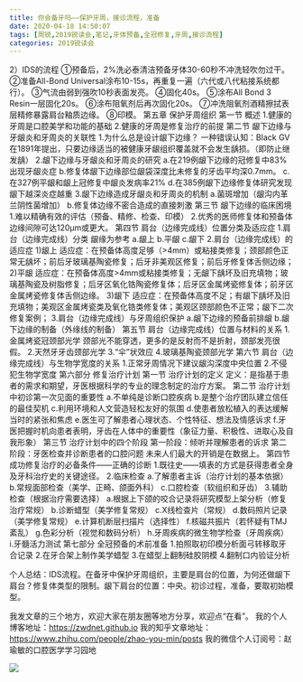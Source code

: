 ```yaml
---
title: 你会备牙吗——保护牙周，接诊流程，准备
date: 2020-04-18 14:50:07
tags: [周锐,2019锐读会,笔记,牙体预备,全冠修复,牙周,接诊流程]
categories: 2019锐读会
---
```

2）IDS的流程
①预备后，2%洗必泰清洁预备牙体30-60秒不冲洗轻吹勿过干。
②准备All-Bond Universal涂布10-15s，再重复一遍（六代或八代粘接系统都行）。
③气流由弱到强吹10秒表面发亮。
④固化40s。
⑤涂布All Bond 3 Resin一层固化20s。
⑥涂布阻氧剂后再次固化20s。
⑦冲洗阻氧剂酒精擦拭表层精修暴露肩台釉质边缘。
⑧印模。
第五章 保护牙周组织
第一节 概述
1.健康的牙周是口腔美学和功能的基础
2.健康的牙周是修复治疗的前提
第二节 龈下边缘与牙龈炎和牙周炎的关联性
1.为什么总是设计龈下边缘？
一种错误认知：Black GV在1891年提出，只要边缘适当的被健康牙龈组织覆盖就不会发生龋损。（即防止继发龋）
2.龈下边缘与牙龈炎和牙周炎的研究
a.在219例龈下边缘的冠修复中83%出现牙龈炎症
b.修复体龈下边缘部位龈袋深度比未修复的牙齿平均深0.7mm。
c.在327例平龈和龈上冠修复中龈炎发病率21%
d.在385例龈下边缘修复体研究发现龈下越深炎症越重
3.龈下边缘造成牙龈炎和牙周炎的机制
a.菌斑增加（龈沟内革兰阴性菌增加）
b.修复体边缘不密合造成的直接刺激
第三节 龈下边缘的临床困境
1.难以精确有效的评估（预备、精修、检查、印模）
2.优秀的医师修复体和预备体边缘间隙可达120μm或更大。
第四节 肩台（边缘完成线）位置分类及适应症
1.肩台（边缘完成线）分类
龈缘为参考
a.龈上
b.平龈
c.龈下
2.肩台（边缘完成线）的适应症
1)龈上
适应症：在预备体高度足够（>4mm）或粘接类修复；颈部颜色正常无龋坏；前后牙玻璃基陶瓷修复；后牙非美观区修复；前后牙修复体舌侧边缘；
2)平龈
适应症：在预备体高度>4mm或粘接类修复；无龈下龋坏及旧充填物；玻璃基陶瓷及树脂修复；后牙区氧化锆陶瓷修复体；后牙区金属烤瓷修复体；前牙区金属烤瓷修复体舌侧边缘。
3)龈下
适应症：在预备体高度不足；有龈下龋坏及旧充填物；美观区金属烤瓷类及氧化锆类修复体；美观区颈部颜色不正常；龈下二次修复案例；
3.肩台（边缘完成线）与牙周组织保护
a.龈下边缘的预备前排龈
b.龈下边缘的制备（外缘线的制备）
第五节 肩台（边缘完成线）位置与材料的关系
1.金属烤瓷冠颈部光学
颈部光不能穿透，更多的是反射而不是折射，颈部发亮很假。
2.天然牙牙齿颈部光学
3.“伞”状效应
4.玻璃基陶瓷颈部光学
第六节 肩台（边缘完成线）与生物学宽度的关系
1.正常牙周情况下建议龈沟深度中央位置
2.不侵犯生物学宽度
第六部分 修复治疗计划
第一节 治疗计划的定义
定义：是指基于患者的需求和期望，牙医根据科学的专业的理念制定的治疗方案。
第二节 治疗计划中初诊第一次见面的重要性
a.不单纯是诊断口腔疾病
b.是整个治疗团队建立信任的最佳契机
c.利用环境和人文营造轻松友好的氛围
d.使患者放松植入的表达缓解当时的紧张和焦虑
e.医生可了解患者心理状态、个性特征、想法及情感诉求
f.牙医把握时机向患者表明，牙齿在人体中的重要性（象征力量、积极性、进取心及自我形象）
第三节 治疗计划中的四个阶段
第一阶段：倾听并理解患者的诉求
第二阶段：牙医检查并诊断患者的口腔问题
未来人们最大的开销是在数据上。
第四节 成功修复治疗的必备条件——正确的诊断
1.既往史——填表的方式是获得患者全身及牙科治疗史的关键途径。
2.临床检查
a.了解患者主诉（治疗计划的基本依据）
b.常规面部检查（美学、正畸、颌面外科）
c.口腔检查（软组织和牙齿）
3.辅助检查（根据治疗需要选择）
a.根据上下颌的咬合记录将研究模型上架分析（修复治疗常规）
b.诊断蜡型（美学修复常规）
c.X线检查片（常规）
d.数码照片记录（美学修复常规）
e.计算机断层扫描片（选择性）
f.核磁共振片（若怀疑有TMJ紊乱）
g.色彩分析（视觉和数码分析）
h.牙周疾病的微生物学检查（牙周疾病）
i.牙髓活力测试
第七部分 全冠预备的术前准备
1.拍照取初印模分析面弓转移取牙合记录
2.在牙合架上制作美学蜡型
3.在蜡型上翻制硅胶阴模
4.翻制口内验证分析

个人总结：IDS流程。在备牙中保护牙周组织，主要是肩台的位置，为何还做龈下肩台？修复体类型的限制。龈下肩台的位置：中央。初诊过程，准备，要取初始模型。


我发文章的三个地方，欢迎大家在朋友圈等地方分享，欢迎点“在看”。
我的个人博客地址：https://zwdnet.github.io
我的知乎文章地址： https://www.zhihu.com/people/zhao-you-min/posts
我的微信个人订阅号：赵瑜敏的口腔医学学习园地


![](https://zymblog-1258069789.cos.ap-chengdu.myqcloud.com/other/wx.jpg)